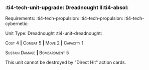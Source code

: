 ### :ti4-tech-unit-upgrade: **Dreadnought II**:ti4-absol:

Requirements: :ti4-tech-propulsion: :ti4-tech-propulsion: :ti4-tech-cybernetic:

Unit Type: Dreadnought :ti4-unit-dreadnought:

<span style="font-variant:small-caps;">Cost 4</span> __|__ <span style="font-variant:small-caps;">Combat 5</span> __|__ <span style="font-variant:small-caps;">Move 2</span> __|__ <span style="font-variant:small-caps;">Capacity 1</span>

<span style="font-variant:small-caps;">Sustain Damage</span> __|__ <span style="font-variant:small-caps;">Bombardment 5</span>

This unit cannot be destroyed by "Direct Hit" action cards.

